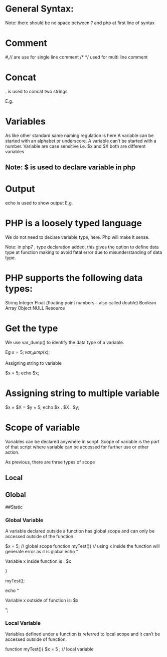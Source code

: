 # General Syntax: 
<?php
echo “Ram”;
?>

Note: there should be no space between ? and php at first line of syntax


# Comment 
#,// are use for single line comment
/*  */ used for multi line comment

# Concat
. is used to concat two strings 

E.g.
	<?php
		echo “Ram is coming at” . 4;
?>

# Variables
As like other standard same naming regulation is here
A variable can be started with an alphabet or underscore.
A variable can’t be started with a number.
Variable are case sensitive i.e. $x and $X  both are different variables

## Note: $ is used to declare variable in php


 # Output 

echo is used to show output 
E.g. 
	<?php
		echo “Ram is coming at” . 4;
?>

# PHP is a loosely typed language 
We do not need to declare variable type, here. Php will make it sense.

Note: in php7 , type declaration added, this gives the option to define data type at function making to avoid fatal error due to misunderstanding of data type.
	

# PHP supports the following data types:
String
Integer
Float (floating point numbers - also called double)
Boolean
Array
Object
NULL
Resource

# Get the type
We use var_dump() to identify the data type of a variable.

Eg 
	$x = 5;
	var_dump($x);

Assigning string to variable

$x = 5;
echo $x;

# Assigning string to multiple variable

$x = $X = $y = 5;
echo $x . $X . $y;

# Scope of variable 

Variables can be declared anywhere in script. Scope of variable is the part of that script where variable can be accessed for further use or other action.

As previous, there are three types of scope 

## Local
## Global
##Static

### Global Variable
A variable declared outside a function has global scope and can only be accessed outside of the function.


$x = 5;  // global scope
function myTest(){
	// using x inside the function will generate error as it is global 
	echo “<p> Variable x inside function is : $x </p>
}

myTest();

echo “<p> Variable x outside of function is: $x </p>”;

### Local Variable 

Variables defined under a function is referred to local scope and it can’t be accessed outside of function.

function myTest(){
	$x = 5 ; 		// local variable
	


